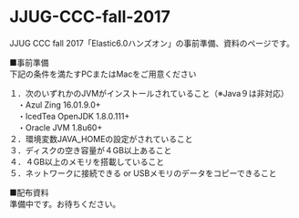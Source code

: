 # JJUG-CCC-fall-2017
JJUG CCC fall 2017「Elastic6.0ハンズオン」の事前準備、資料のページです。

■事前準備 <br>
下記の条件を満たすPCまたはMacをご用意ください

１．次のいずれかのJVMがインストールされていること（※Java９は非対応）<br>
　・Azul Zing 16.01.9.0+ <br>
　・IcedTea OpenJDK 1.8.0.111+ <br>
　・Oracle JVM 1.8u60+ <br>
２．環境変数JAVA_HOMEの設定がされていること<br>
３．ディスクの空き容量が４GB以上あること<br>
４．４GB以上のメモリを搭載していること<br>
５．ネットワークに接続できる or USBメモリのデータをコピーできること<br>

■配布資料 <br>
準備中です。お待ちください。

